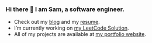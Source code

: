 ### Hi there 👋 I am Sam, a software engineer.
- Check out my [blog](https://t.me/sam_abdullaev) and my [resume](https://gist.github.com/samabdullaev/32bde556ad6048ee6e37a7c9df8311c3).
- I’m currently working on [my LeetCode Solution](https://github.com/samabdullaev/LeetCode).
- All of my projects are available at [my portfolio website](https://samabdullaev.vercel.app/).
